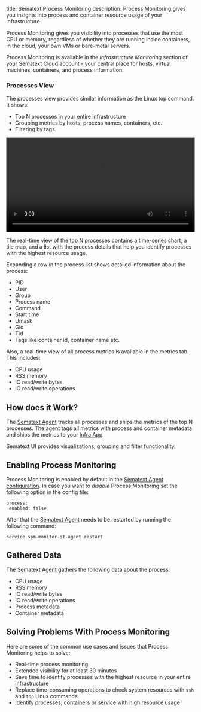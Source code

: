 title: Sematext Process Monitoring
description: Process Monitoring gives you insights into process and container resource usage of your infrastructure

Process Monitoring gives you visibility into processes that use the most CPU or memory, regardless of whether they are running inside containers, in the cloud, your own VMs or bare-metal servers.

Process Monitoring is available in the *Infrastructure Monitoring* section of your Sematext Cloud account - your central place for hosts, virtual machines, containers, and process information.

### Processes View

The processes view provides similar information as the Linux top command. It shows: 

- Top N processes in your entire infrastructure
- Grouping metrics by hosts, process names, containers, etc. 
- Filtering by tags

<video style="display:block; width:100%; height:auto;" controls autoplay loop>
  <source src="https://sematext.com/wp-content/uploads/2019/06/sematext-infra-processes.mp4" type="video/mp4">
Your browser does not support the video tag.
</video>


The real-time view of the top N processes contains a time-series chart, a tile map, and a list with the process details that help you identify processes with the highest resource usage.

Expanding a row in the process list shows detailed information about the process:

- PID
- User
- Group
- Process name
- Command 
- Start time
- Umask
- Gid
- Tid
- Tags like container id, container name etc. 

Also, a real-time view of all process metrics is available in the metrics tab. This includes:

- CPU usage
- RSS memory 
- IO read/write bytes 
- IO read/write operations 

## How does it Work?

The [Sematext Agent](../agents/sematext-agent) tracks all processes and ships the metrics of the top N processes. The agent tags all metrics with process and container metadata and ships the metrics to your [Infra App](../infrastructure/).  

Sematext UI provides visualizations, grouping and filter functionality. 


## Enabling Process Monitoring

Process Monitoring is enabled by default in the [Sematext Agent configuration](../agents/sematext-agent/containers/configuration/). 
In case you want to *disable* Process Monitoring set the following option in the config file: 

```
process:
 enabled: false
```

After that the [Sematext Agent](../agents/sematext-agent) needs to be restarted by running the following command:

```
service spm-monitor-st-agent restart
```

## Gathered Data

The [Sematext Agent](../agents/sematext-agent) gathers the following data about the process:

- CPU usage
- RSS memory 
- IO read/write bytes 
- IO read/write operations 
- Process metadata
- Container metadata

## Solving Problems With Process Monitoring

Here are some of the common use cases and issues that Process Monitoring helps to solve:

- Real-time process monitoring
- Extended visibility for at least 30 minutes 
- Save time to identify processes with the highest resource in your entire infrastructure
- Replace time-consuming operations to check system resources with `ssh` and `top` Linux commands
- Identify processes, containers or service with high resource usage

